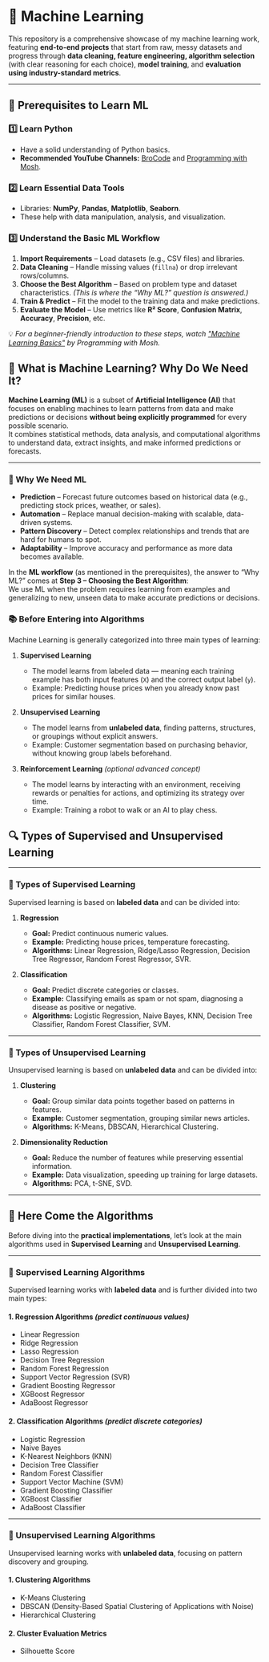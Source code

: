 # 🧠 Machine Learning

This repository is a comprehensive showcase of my machine learning work, featuring **end-to-end projects** that start from raw, messy datasets and progress through **data cleaning, feature engineering, algorithm selection** (with clear reasoning for each choice), **model training**, and **evaluation using industry-standard metrics**.

---

## 📌 Prerequisites to Learn ML

### 1️⃣ Learn Python
- Have a solid understanding of Python basics.
- **Recommended YouTube Channels:** [BroCode](https://www.youtube.com/@BroCodez) and [Programming with Mosh](https://www.youtube.com/@programmingwithmosh).

### 2️⃣ Learn Essential Data Tools
- Libraries: **NumPy**, **Pandas**, **Matplotlib**, **Seaborn**.
- These help with data manipulation, analysis, and visualization.

### 3️⃣ Understand the Basic ML Workflow
1. **Import Requirements** – Load datasets (e.g., CSV files) and libraries.
2. **Data Cleaning** – Handle missing values (`fillna`) or drop irrelevant rows/columns.
3. **Choose the Best Algorithm** – Based on problem type and dataset characteristics. *(This is where the “Why ML?” question is answered.)*
4. **Train & Predict** – Fit the model to the training data and make predictions.
5. **Evaluate the Model** – Use metrics like **R² Score**, **Confusion Matrix**, **Accuracy**, **Precision**, etc.

💡 *For a beginner-friendly introduction to these steps, watch ["Machine Learning Basics"](https://www.youtube.com/watch?v=7eh4d6sabA0) by Programming with Mosh.*
## 🤖 What is Machine Learning? Why Do We Need It?

**Machine Learning (ML)** is a subset of **Artificial Intelligence (AI)** that focuses on enabling machines to learn patterns from data and make predictions or decisions **without being explicitly programmed** for every possible scenario.  
It combines statistical methods, data analysis, and computational algorithms to understand data, extract insights, and make informed predictions or forecasts.

---

### 🔹 Why We Need ML
- **Prediction** – Forecast future outcomes based on historical data (e.g., predicting stock prices, weather, or sales).
- **Automation** – Replace manual decision-making with scalable, data-driven systems.
- **Pattern Discovery** – Detect complex relationships and trends that are hard for humans to spot.
- **Adaptability** – Improve accuracy and performance as more data becomes available.

In the **ML workflow** (as mentioned in the prerequisites), the answer to “Why ML?” comes at **Step 3 – Choosing the Best Algorithm**:  
We use ML when the problem requires learning from examples and generalizing to new, unseen data to make accurate predictions or decisions.

### 📚 Before Entering into Algorithms  

Machine Learning is generally categorized into three main types of learning:  

1. **Supervised Learning**  
   - The model learns from labeled data — meaning each training example has both input features (`X`) and the correct output label (`y`).  
   - Example: Predicting house prices when you already know past prices for similar houses.  

2. **Unsupervised Learning**  
   - The model learns from **unlabeled data**, finding patterns, structures, or groupings without explicit answers.  
   - Example: Customer segmentation based on purchasing behavior, without knowing group labels beforehand.  

3. **Reinforcement Learning** *(optional advanced concept)*  
   - The model learns by interacting with an environment, receiving rewards or penalties for actions, and optimizing its strategy over time.  
   - Example: Training a robot to walk or an AI to play chess.

## 🔍 Types of Supervised and Unsupervised Learning  

---

### 📌 Types of Supervised Learning  
Supervised learning is based on **labeled data** and can be divided into:

1. **Regression**  
   - **Goal:** Predict continuous numeric values.  
   - **Example:** Predicting house prices, temperature forecasting.  
   - **Algorithms:** Linear Regression, Ridge/Lasso Regression, Decision Tree Regressor, Random Forest Regressor, SVR.

2. **Classification**  
   - **Goal:** Predict discrete categories or classes.  
   - **Example:** Classifying emails as spam or not spam, diagnosing a disease as positive or negative.  
   - **Algorithms:** Logistic Regression, Naive Bayes, KNN, Decision Tree Classifier, Random Forest Classifier, SVM.

---

### 📌 Types of Unsupervised Learning  
Unsupervised learning is based on **unlabeled data** and can be divided into:

1. **Clustering**  
   - **Goal:** Group similar data points together based on patterns in features.  
   - **Example:** Customer segmentation, grouping similar news articles.  
   - **Algorithms:** K-Means, DBSCAN, Hierarchical Clustering.

2. **Dimensionality Reduction**  
   - **Goal:** Reduce the number of features while preserving essential information.  
   - **Example:** Data visualization, speeding up training for large datasets.  
   - **Algorithms:** PCA, t-SNE, SVD.

--- 

## 🚀 Here Come the Algorithms  

Before diving into the **practical implementations**, let’s look at the main algorithms used in **Supervised Learning** and **Unsupervised Learning**.

---

### 📌 Supervised Learning Algorithms  
Supervised learning works with **labeled data** and is further divided into two main types:  

#### **1. Regression Algorithms** *(predict continuous values)*  
- Linear Regression  
- Ridge Regression  
- Lasso Regression  
- Decision Tree Regression  
- Random Forest Regression  
- Support Vector Regression (SVR)  
- Gradient Boosting Regressor  
- XGBoost Regressor  
- AdaBoost Regressor  

#### **2. Classification Algorithms** *(predict discrete categories)*  
- Logistic Regression  
- Naive Bayes  
- K-Nearest Neighbors (KNN)  
- Decision Tree Classifier  
- Random Forest Classifier  
- Support Vector Machine (SVM)  
- Gradient Boosting Classifier  
- XGBoost Classifier  
- AdaBoost Classifier  

---

### 📌 Unsupervised Learning Algorithms  
Unsupervised learning works with **unlabeled data**, focusing on pattern discovery and grouping.

#### **1. Clustering Algorithms**  
- K-Means Clustering  
- DBSCAN (Density-Based Spatial Clustering of Applications with Noise)  
- Hierarchical Clustering  

#### **2. Cluster Evaluation Metrics**  
- Silhouette Score


